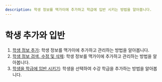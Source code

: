 ```yaml
---
description: 학생 정보를 맥가이에 추가하고 학급에 입반 시키는 방법을 알아봅니다.
---
```


# 학생 추가와 입반

1. [학생 정보 추가](adding.md): 학생 정보를 맥가이에 추가하고 관리하는 방법을 알아봅니다.
2. [학생 정보 검색, 수정 및 삭제](searching.md): 학생 정보를 맥가이에 추가하고 관리하는 방법을 알아봅니다.
3. [학생을 학급에 입반 시키기](class-in.md): 학생을 선택하여 수강 학급을 추가하는 방법을 알아봅니다.
